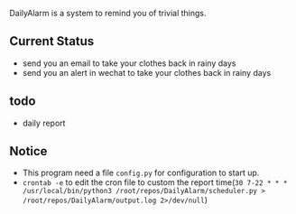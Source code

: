 DailyAlarm is a system to remind you of trivial things.

## Current Status

- send you an email to take your clothes back in rainy days
- send you an alert in wechat to take your clothes back in rainy days

## todo

- daily report 

## Notice

- This program need a file `config.py` for configuration to start up.
- `crontab -e` to edit the cron file to custom the report time(`30 7-22 * * * /usr/local/bin/python3 /root/repos/DailyAlarm/scheduler.py > /root/repos/DailyAlarm/output.log 2>/dev/null`)

